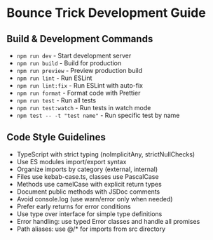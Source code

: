 # Bounce Trick Development Guide

## Build & Development Commands
- `npm run dev` - Start development server
- `npm run build` - Build for production
- `npm run preview` - Preview production build
- `npm run lint` - Run ESLint
- `npm run lint:fix` - Run ESLint with auto-fix
- `npm run format` - Format code with Prettier
- `npm run test` - Run all tests
- `npm run test:watch` - Run tests in watch mode
- `npm test -- -t "test name"` - Run specific test by name

## Code Style Guidelines
- TypeScript with strict typing (noImplicitAny, strictNullChecks)
- Use ES modules import/export syntax
- Organize imports by category (external, internal)
- Files use kebab-case.ts, classes use PascalCase
- Methods use camelCase with explicit return types
- Document public methods with JSDoc comments
- Avoid console.log (use warn/error only when needed)
- Prefer early returns for error conditions
- Use type over interface for simple type definitions
- Error handling: use typed Error classes and handle all promises
- Path aliases: use @/* for imports from src directory